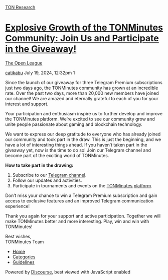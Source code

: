 [TON Research](/)

# [Explosive Growth of the TONMinutes Community: Join Us and Participate in the Giveaway!](/t/explosive-growth-of-the-tonminutes-community-join-us-and-participate-in-the-giveaway/29176)

[The Open League](/c/the-open-league/56) 

    

[catikabu](https://tonresear.ch/u/catikabu)  July 19, 2024, 12:32pm  1

Since the launch of our giveaway for three Telegram Premium subscriptions just two days ago, the TONMinutes community has grown at an incredible rate. Over the past two days, more than 20,000 new members have joined our channel! We are amazed and eternally grateful to each of you for your interest and support.

Your participation and enthusiasm inspire us to further develop and improve the TONMinutes platform. We’re excited to see our community grow and unite people passionate about gaming and blockchain technology.

We want to express our deep gratitude to everyone who has already joined our community and took part in the draw. This is just the beginning, and we have a lot of interesting things ahead. If you haven’t taken part in the giveaway yet, now is the time to do so! Join our Telegram channel and become part of the exciting world of TONMinutes.

**How to take part in the drawing:**

1.  Subscribe to our [Telegram channel](https://t.me/TONMinutes).
2.  Follow our updates and activities.
3.  Participate in tournaments and events on the [TONMinutes platform](https://tonminutes.ru/).

Don’t miss your chance to win a Telegram Premium subscription and gain access to exclusive features and an improved Telegram communication experience!

Thank you again for your support and active participation. Together we will make TONMinutes better and more interesting. Play, win and win with TONMinutes!

Best wishes,  
TONMinutes Team

 

*   [Home](/)
*   [Categories](/categories)
*   [Guidelines](/guidelines)

Powered by [Discourse](https://www.discourse.org), best viewed with JavaScript enabled